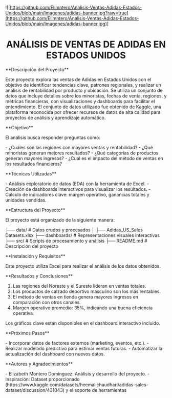 ![[https://github.com/Elimntero/Analisis-Ventas-Adidas-Estados-Unidos/blob/main/Imagenes/adidas-banner.jpg?raw=true](https://github.com/Elimntero/Analisis-Ventas-Adidas-Estados-Unidos/blob/main/Imagenes/adidas-banner.jpg)]

<h1 align="center"> ANÁLISIS DE VENTAS DE ADIDAS EN ESTADOS UNIDOS </h1>

<p>**Descripción del Proyecto**</p><p>Este proyecto explora las ventas de Adidas en Estados Unidos con el objetivo de identificar tendencias clave, patrones regionales, y realizar un análisis de rentabilidad por producto y ubicación. Se utiliza un conjunto de datos que incluye detalles sobre los minoristas, fechas de venta, regiones, y métricas financieras, con visualizaciones y dashboards para facilitar el entendimiento.
El conjunto de datos utilizado fue obtenido de Kaggle, una plataforma reconocida por ofrecer recursos de datos de alta calidad para proyectos de análisis y aprendizaje automático.</p>

<p>**Objetivo**</p><p>El análisis busca responder preguntas como:</p>
- ¿Cuáles son las regiones con mayores ventas y rentabilidad?
- ¿Qué minoristas generan mejores resultados?
- ¿Qué categorías de productos generan mayores ingresos?
- ¿Cuál es el impacto del método de ventas en los resultados financieros?

<p>**Técnicas Utilizadas**</p>
- Análisis exploratorio de datos (EDA) con la herramienta de Excel.
- Creación de dashboards interactivos para visualizar los resultados.
- Cálculo de indicadores clave: margen operativo, ganancias totales y unidades vendidas.

<p>**Estructura del Proyecto**</p>
<p>El proyecto está organizado de la siguiente manera:</p>
├── data/               # Datos crudos y procesados
│   ├── Adidas_US_Sales Datasets.xlsx
├── dashboards/         # Representaciones visuales interactivas
├── src/                # Scripts de procesamiento y análisis
├── README.md           # Descripción del proyecto

<p>**Instalación y Requisitos**</p>
<p>Este proyecto utiliza Excel para realizar el análisis de los datos obtenidos.</p>

<p>**Resultados y Conclusiones**</p>
<ol>
  <li>Las regiones del Noreste y el Sureste lideran en ventas totales.</li>
  <li>Los productos de calzado deportivo masculino son los más rentables.</li>
  <li>El método de ventas en tienda genera mayores ingresos en comparación con otros canales.</li>
  <li>Margen operativo promedio: 35%, indicando una buena eficiencia operativa.</li>
  </ol>
Los gráficos clave están disponibles en el dashboard interactivo incluido.

<p>**Próximos Pasos**</p>
- Incorporar datos de factores externos (marketing, eventos, etc.).
- Realizar modelado predictivo para estimar ventas futuras.
- Automatizar la actualización del dashboard con nuevos datos.

<p>**Autores y Agradecimientos**</p>
- Elizabeth Montero Domínguez: Análisis y desarrollo del proyecto.
- Inspiración: Dataset proporcionado (https://www.kaggle.com/datasets/heemalichaudhari/adidas-sales-dataset/discussion/431043)  y el soporte de herramientas 


